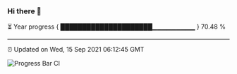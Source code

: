 ### Hi there 👋

⏳ Year progress { █████████████████████▁▁▁▁▁▁▁▁▁ } 70.48 %

---

⏰ Updated on Wed, 15 Sep 2021 06:12:45 GMT

![Progress Bar CI](https://github.com/liununu/liununu/workflows/Progress%20Bar%20CI/badge.svg)
